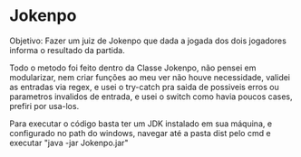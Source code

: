 # Jokenpo
Objetivo: Fazer um juiz de Jokenpo que dada a jogada dos dois jogadores informa o resultado da partida.

Todo o metodo foi feito dentro da Classe Jokenpo, não pensei em modularizar, nem criar funções ao meu ver não houve necessidade, validei as entradas via regex, e usei o try-catch pra saida de possiveis erros ou parametros invalidos de entrada, e usei o switch como havia poucos cases, prefiri por usa-los.

Para executar o código basta ter um JDK instalado em sua máquina, e configurado no path do windows, navegar até a pasta dist pelo cmd e executar "java -jar Jokenpo.jar"
